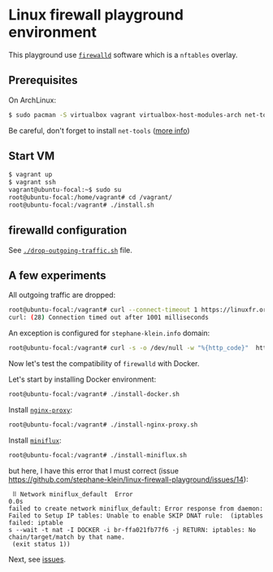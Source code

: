 # Linux firewall playground environment

This playground use [`firewalld`](https://firewalld.org/) software which is a `nftables` overlay.

## Prerequisites

On ArchLinux:

```sh
$ sudo pacman -S virtualbox vagrant virtualbox-host-modules-arch net-tools
```

Be careful, don't forget to install `net-tools` ([more info](https://wiki.archlinux.org/title/Vagrant#Virtual_machine_is_not_network_accessible_from_the_Arch_host_OS))

## Start VM

```sh
$ vagrant up
$ vagrant ssh
vagrant@ubuntu-focal:~$ sudo su
root@ubuntu-focal:/home/vagrant# cd /vagrant/
root@ubuntu-focal:/vagrant# ./install.sh
```

## firewalld configuration

See [`./drop-outgoing-traffic.sh`](./drop-outgoing-traffic.sh) file.

## A few experiments

All outgoing traffic are dropped:

```sh
root@ubuntu-focal:/vagrant# curl --connect-timeout 1 https://linuxfr.org
curl: (28) Connection timed out after 1001 milliseconds
```

An exception is configured for `stephane-klein.info` domain:

```sh
root@ubuntu-focal:/vagrant# curl -s -o /dev/null -w "%{http_code}"  https://stephane-klein.info
```

Now let's test the compatibility of `firewalld` with Docker.

Let's start by installing Docker environment:

```sh
root@ubuntu-focal:/vagrant# ./install-docker.sh
```

Install [`nginx-proxy`](https://github.com/nginx-proxy/nginx-proxy):

```sh
root@ubuntu-focal:/vagrant# ./install-nginx-proxy.sh
```

Install [`miniflux`](https://miniflux.app/):

```sh
root@ubuntu-focal:/vagrant# ./install-miniflux.sh
```

but here, I have this error that I must correct (issue https://github.com/stephane-klein/linux-firewall-playground/issues/14):

```
 ⠿ Network miniflux_default  Error                                                                                                                      0.0s
failed to create network miniflux_default: Error response from daemon: Failed to Setup IP tables: Unable to enable SKIP DNAT rule:  (iptables failed: iptable
s --wait -t nat -I DOCKER -i br-ffa021fb77f6 -j RETURN: iptables: No chain/target/match by that name.
 (exit status 1))
```

Next, see [issues](https://github.com/stephane-klein/linux-firewall-playground/issues).
